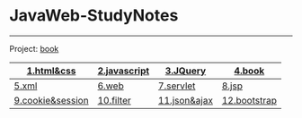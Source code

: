 # JavaWeb-StudyNotes
------

Project: [book](https://github.com/andochiwa/Java-Web-Notes/tree/master/book)

| [1.html&css](https://github.com/andochiwa/Java-Web-Notes/tree/master/01_html_css) | [2.javascript](https://github.com/andochiwa/Java-Web-Notes/tree/master/02_JavaScript) | [3.JQuery](https://github.com/andochiwa/Java-Web-Notes/tree/master/03_jQuery) | [4.book](https://github.com/andochiwa/Java-Web-Notes/tree/master/04_book) |
| ------------------------------------------------------------ | ------------------------------------------------------------ | ------------------------------------------------------------ | ------------------------------------------------------------ |
| [5.xml](https://github.com/andochiwa/Java-Web-Notes/tree/master/05_xml) | [6.web](https://github.com/andochiwa/Java-Web-Notes/tree/master/06_web/web) | [7.servlet](https://github.com/andochiwa/Java-Web-Notes/tree/master/07_servlet) | [8.jsp](https://github.com/andochiwa/Java-Web-Notes/tree/master/08_jsp) |
| [9.cookie&session](https://github.com/andochiwa/Java-Web-Notes/tree/master/09_cookie_session) | [10.filter](https://github.com/andochiwa/Java-Web-Notes/tree/master/10_filter) | [11.json&ajax](https://github.com/andochiwa/Java-Web-Notes/tree/master/11_json_ajax_i18n) | [12.bootstrap](https://github.com/andochiwa/Java-Web-Notes/tree/master/12_bootStrap) |


